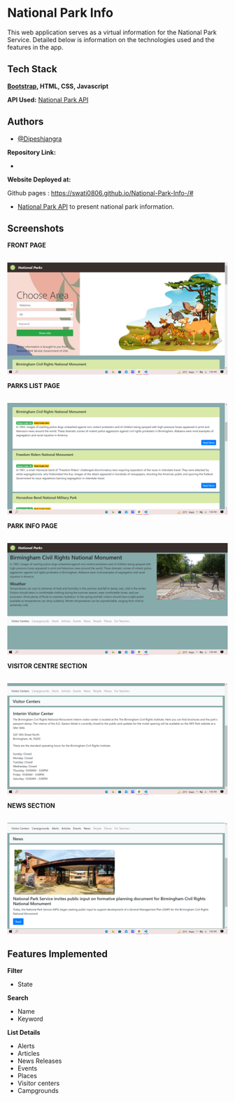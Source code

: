 
# National Park Info


This web application serves as a virtual information for the National Park Service. Detailed below is information on the technologies used and the features in the app.


## Tech Stack

**[Bootstrap](https://getbootstrap.com/), HTML, CSS, Javascript**

**API Used:** [National Park API](https://www.nps.gov/subjects/developer/api-documentation.htm#/)




## Authors

- [@Dipeshjangra](https://github.com/dipeshkumar0)

**Repository Link:** 

-

**Website Deployed at:**

Github pages : https://swati0806.github.io/National-Park-Info-/#

- [National Park API](https://www.nps.gov/subjects/developer/api-documentation.htm#/) to present national park information.
## Screenshots

**FRONT PAGE**

<br><img src="ss1.png" /><br />

**PARKS LIST PAGE**

<br><img src="ss2.png" /><br />

**PARK INFO PAGE**

<br><img src="ss3.png" /><br />

**VISITOR CENTRE SECTION**

<br><img src="ss4.png" /><br />

**NEWS SECTION**

<br><img src="ss5.png" /><br />
## Features Implemented

 **Filter**
- State
 
 **Search**
- Name
- Keyword
 
 **List Details**
- Alerts
- Articles
- News Releases
- Events
- Places
- Visitor centers
- Campgrounds




